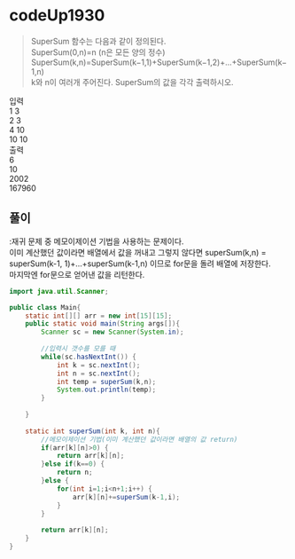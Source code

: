 # codeUp1930
>  SuperSum  함수는 다음과 같이 정의된다.       
SuperSum(0,n)=n (n은  모든 양의 정수)       
SuperSum(k,n)=SuperSum(k−1,1)+SuperSum(k−1,2)+...+SuperSum(k−1,n)       
k와 n이 여러개 주어진다. SuperSum의 값을 각각 출력하시오.         
          
입력     
1 3   
2 3    
4 10    
10 10    
출력    
6    
10    
2002    
167960    

## 풀이
:재귀 문제 중 메모이제이션 기법을 사용하는 문제이다.    
이미 계산했던 값이라면 배열에서 값을 꺼내고 그렇지 않다면 superSum(k,n) = superSum(k-1, 1)+...+superSum(k-1,n) 이므로 for문을 돌려 배열에 저장한다.    
마지막엔 for문으로 얻어낸 값을 리턴한다.    
      
```java
import java.util.Scanner;

public class Main{
    static int[][] arr = new int[15][15];
    public static void main(String args[]){
        Scanner sc = new Scanner(System.in);
        
        //입력시 갯수를 모를 때
        while(sc.hasNextInt()) {
        	int k = sc.nextInt();
            int n = sc.nextInt();
            int temp = superSum(k,n);
            System.out.println(temp);
        }
        
    }
    
    static int superSum(int k, int n){
    	//메모이제이션 기법(이미 계산했던 값이라면 배열의 값 return)
    	if(arr[k][n]>0) {
    		return arr[k][n];
    	}else if(k==0) {
    		return n;
    	}else {
    		for(int i=1;i<n+1;i++) {
    			arr[k][n]+=superSum(k-1,i);
    		}
    	}
    	
    	return arr[k][n];
    }
}
```
